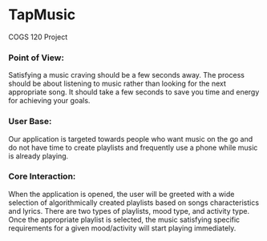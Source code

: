 # TapMusic
COGS 120 Project

### Point of View:
Satisfying a music craving should be a few seconds away. The process should be about listening to music rather than looking for the next appropriate song. It should take a few seconds to save you time and energy for achieving your goals.

### User Base:
Our application is targeted towards people who want music on the go and do not have time to create playlists and frequently use a phone while music is already playing.

### Core Interaction:
When the application is opened, the user will be greeted with a wide selection of algorithmically created playlists based on songs characteristics and lyrics. There are two types of playlists, mood type, and activity type. Once the appropriate playlist is selected, the music satisfying specific requirements for a given mood/activity will start playing immediately.
